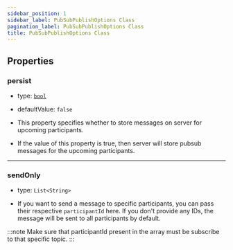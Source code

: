 ```yaml
---
sidebar_position: 1
sidebar_label: PubSubPublishOptions Class
pagination_label: PubSubPublishOptions Class
title: PubSubPublishOptions Class
---
```


<div class="sdk-api-ref-only-h4">

## Properties

### persist

- type: [`bool`](https://api.dart.dev/stable/2.15.1/dart-core/bool-class.html)

- defaultValue: `false`

- This property specifies whether to store messages on server for upcoming participants.

- If the value of this property is true, then server will store pubsub messages for the upcoming participants.

---

### sendOnly

- type: `List<String>`

- If you want to send a message to specific participants, you can pass their respective `participantId` here. If you don't provide any IDs, the message will be sent to all participants by default.

:::note
Make sure that participantId present in the array must be subscribe to that specific topic.
:::

</div>
